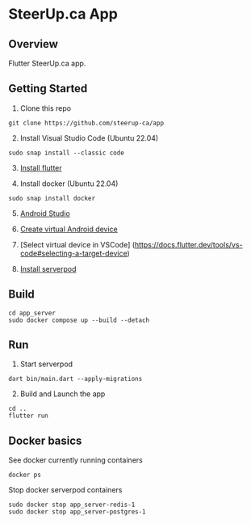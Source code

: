 # SteerUp.ca App

## Overview
Flutter SteerUp.ca app.

## Getting Started

1. Clone this repo
```
git clone https://github.com/steerup-ca/app
```

2. Install Visual Studio Code (Ubuntu 22.04)
```
sudo snap install --classic code
```

3. [Install flutter](https://docs.flutter.dev/get-started/install)

4. Install docker (Ubuntu 22.04)
```
sudo snap install docker
```

5. [Android Studio](https://developer.android.com/studio)

6. [Create virtual Android device](https://developer.android.com/studio/run/managing-avds)

7. [Select virtual device in VSCode] (https://docs.flutter.dev/tools/vs-code#selecting-a-target-device)

8. [Install serverpod](https://docs.serverpod.dev/)


## Build

```
cd app_server
sudo docker compose up --build --detach
```

## Run
1. Start serverpod
```
dart bin/main.dart --apply-migrations
```
2. Build and Launch the app
```
cd ..
flutter run
```


## Docker basics

See docker currently running containers
```
docker ps
```

Stop docker serverpod containers
```
sudo docker stop app_server-redis-1
sudo docker stop app_server-postgres-1
```
